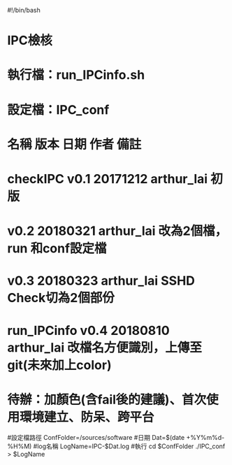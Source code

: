 #!/bin/bash
# IPC檢核
# 執行檔：run_IPCinfo.sh
# 設定檔：IPC_conf
# 名稱          版本    日期            作者            備註
# checkIPC      v0.1    20171212        arthur_lai      初版
#               v0.2    20180321        arthur_lai      改為2個檔，run 和conf設定檔
#               v0.3    20180323        arthur_lai      SSHD Check切為2個部份
# run_IPCinfo   v0.4    20180810        arthur_lai      改檔名方便識別，上傳至git(未來加上color)
# 待辦：加顏色(含fail後的建議)、首次使用環境建立、防呆、跨平台

#設定檔路徑
ConfFolder=/sources/software
#日期
Dat=$(date +%Y%m%d-%H%M)
#log名稱
LogName=IPC-$Dat.log
#執行
cd $ConfFolder
./IPC_conf > $LogName


